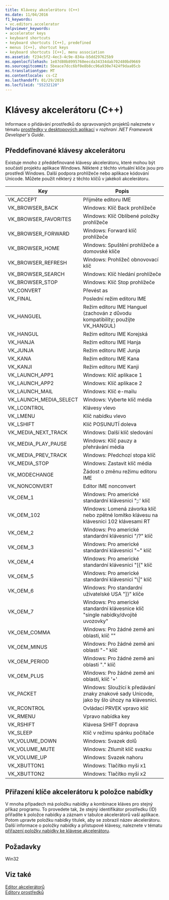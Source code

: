 ```yaml
---
title: Klávesy akcelerátoru (C++)
ms.date: 11/04/2016
f1_keywords:
- vc.editors.accelerator
helpviewer_keywords:
- accelerator keys
- keyboard shortcuts
- keyboard shortcuts [C++], predefined
- menus [C++], shortcut keys
- keyboard shortcuts [C++], menu association
ms.assetid: f234c5f2-4ec3-4c9e-834a-b5dd297625b9
ms.openlocfilehash: 1e87d80b8995760eecda34334dab702480bd9669
ms.sourcegitcommit: 5beace7dcc6bf0e8b8cc96a930e7424f9daa05cb
ms.translationtype: MT
ms.contentlocale: cs-CZ
ms.lasthandoff: 01/29/2019
ms.locfileid: "55232120"
---
```

# <a name="accelerator-keys-c"></a>Klávesy akcelerátoru (C++)

Informace o přidávání prostředků do spravovaných projektů naleznete v tématu [prostředky v desktopových aplikací](/dotnet/framework/resources/index) v *rozhraní .NET Framework Developer's Guide*.

## <a name="predefined-accelerator-keys"></a>Předdefinované klávesy akcelerátoru

Existuje mnoho z předdefinované klávesy akcelerátoru, které mohou být součástí projektu aplikace Windows. Některé z těchto virtuální klíče jsou pro prostředí Windows. Další podpora prohlížeče nebo aplikace kódování Unicode. Můžete použít některý z těchto klíčů v jakékoli akcelerátoru.

|Key|Popis|
|---------|-----------------|
|VK_ACCEPT|Přijměte editoru IME|
|VK_BROWSER_BACK|Windows: Klíč Back prohlížeče|
|VK_BROWSER_FAVORITES|Windows: Klíč Oblíbené položky prohlížeče|
|VK_BROWSER_FORWARD|Windows: Forward klíč prohlížeče|
|VK_BROWSER_HOME|Windows: Spuštění prohlížeče a domovské klíče|
|VK_BROWSER_REFRESH|Windows: Prohlížeč obnovovací klíč|
|VK_BROWSER_SEARCH|Windows: Klíč hledání prohlížeče|
|VK_BROWSER_STOP|Windows: Klíč Stop prohlížeče|
|VK_CONVERT|Převést as|
|VK_FINAL|Poslední režim editoru IME|
|VK_HANGUEL|Režim editoru IME Hanguel (zachován z důvodu kompatibility; použijte VK_HANGUL)|
|VK_HANGUL|Režim editoru IME Korejská|
|VK_HANJA|Režim editoru IME Hanja|
|VK_JUNJA|Režim editoru IME Junja|
|VK_KANA|Režim editoru IME Kana|
|VK_KANJI|Režim editoru IME Kanji|
|VK_LAUNCH_APP1|Windows: Klíč aplikace 1|
|VK_LAUNCH_APP2|Windows: Klíč aplikace 2|
|VK_LAUNCH_MAIL|Windows: Klíč e-mailu|
|VK_LAUNCH_MEDIA_SELECT|Windows: Vyberte klíč média|
|VK_LCONTROL|Klávesy vlevo|
|VK_LMENU|Klíč nabídku vlevo|
|VK_LSHIFT|Klíč POSUNUTÍ doleva|
|VK_MEDIA_NEXT_TRACK|Windows: Další klíč sledování|
|VK_MEDIA_PLAY_PAUSE|Windows: Klíč pauzy a přehrávání média|
|VK_MEDIA_PREV_TRACK|Windows: Předchozí stopa klíč|
|VK_MEDIA_STOP|Windows: Zastavit klíč média|
|VK_MODECHANGE|Žádost o změnu režimu editoru IME|
|VK_NONCONVERT|Editor IME nonconvert|
|VK_OEM_1|Windows: Pro americké standardní klávesnici ";:' klíč|
|VK_OEM_102|Windows: Lomená závorka klíč nebo zpětné lomítko klávesu na klávesnici 102 klávesami RT|
|VK_OEM_2|Windows: Pro americké standardní klávesnici "/?" klíč|
|VK_OEM_3|Windows: Pro americké standardní klávesnici "~" klíč|
|VK_OEM_4|Windows: Pro americké standardní klávesnici "[{" klíč|
|VK_OEM_5|Windows: Pro americké standardní klávesnici "\\&#124;" klíč|
|VK_OEM_6|Windows: Pro standardní uživatelské USA "]}" klíče|
|VK_OEM_7|Windows: Pro americké standardní klávesnice klíč "single nabídky/dvojité uvozovky"|
|VK_OEM_COMMA|Windows: Pro žádné země ani oblasti, klíč ""|
|VK_OEM_MINUS|Windows: Pro žádné země ani oblasti "-" klíč|
|VK_OEM_PERIOD|Windows: Pro žádné země ani oblasti "." klíč|
|VK_OEM_PLUS|Windows: Pro žádné země ani oblasti, klíč '+'|
|VK_PACKET|Windows: Sloužící k předávání znaky znakové sady Unicode, jako by šlo úhozy na klávesnici.|
|VK_RCONTROL|Ovládací PRVEK vpravo klíč|
|VK_RMENU|Vpravo nabídka key|
|VK_RSHIFT|Klávesa SHIFT doprava|
|VK_SLEEP|Klíč v režimu spánku počítače|
|VK_VOLUME_DOWN|Windows: Svazek dolů|
|VK_VOLUME_MUTE|Windows: Ztlumit klíč svazku|
|VK_VOLUME_UP|Windows: Svazek nahoru|
|VK_XBUTTON1|Windows: Tlačítko myši x1|
|VK_XBUTTON2|Windows: Tlačítko myši x2|

## <a name="associating-an-accelerator-key-with-a-menu-item"></a>Přiřazení klíče akcelerátoru k položce nabídky

V mnoha případech má položku nabídky a kombinace kláves pro stejný příkaz programu. To provedete tak, že stejný identifikátor prostředku (ID) přiřadíte k položce nabídky a záznam v tabulce akcelerátorů vaší aplikace. Potom upravte položku nabídky titulek, aby se zobrazil název akcelerátoru. Další informace o položky nabídky a přístupové klávesy, naleznete v tématu [přiřazení položky nabídky ke klávese akcelerátoru](../windows/associating-a-menu-command-with-an-accelerator-key.md).

## <a name="requirements"></a>Požadavky

Win32

## <a name="see-also"></a>Viz také

[Editor akcelerátorů](../windows/accelerator-editor.md)<br/>
[Editory prostředků](../windows/resource-editors.md)
